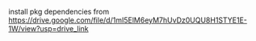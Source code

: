 install pkg dependencies from https://drive.google.com/file/d/1mI5ElM6eyM7hUvDz0UQU8H1STYE1E-1W/view?usp=drive_link
